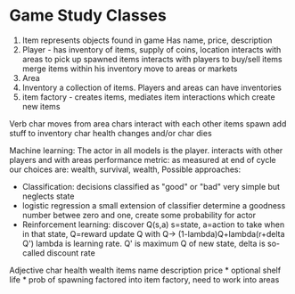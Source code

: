 # Game Study Classes
1. Item  represents objects found in game
    Has name, price, description
2. Player - has inventory of items, supply of coins, location
       interacts with areas to pick up spawned items
       interacts with players to buy/sell items
       merge items within his inventory
       move to areas or markets
3. Area   
4. Inventory
    a collection of items. Players and areas can have inventories  
5.  item factory - creates items, mediates item interactions which create new items 
  
Verb
  char moves from area
  chars interact with each other
  items spawn
  add stuff to inventory
  char health changes and/or char dies
  
  Machine learning:
  The actor in all models is the player. interacts with other players and with areas
  performance metric: as measured at end of cycle our choices are: wealth, survival, wealth, 
  Possible approaches:
  * Classification: 
      decisions classified as "good" or "bad" very simple but neglects state
  * logistic regression
     a small extension of classifier determine a goodness number betwee zero and one, create some probability for actor
  *   Reinforcement learning: discover Q(s,a) s=state, a=action to take when in that state, Q=reward 
     update Q with Q-> (1-lambda)Q+lambda(r+delta Q')
     lambda is learning rate. Q' is maximum Q of new state, delta is so-called discount rate         
 

  Adjective
char  health
      wealth
items
    name
    description
    price
    * optional shelf life
    * prob of spawning factored into item factory, need to work into areas

